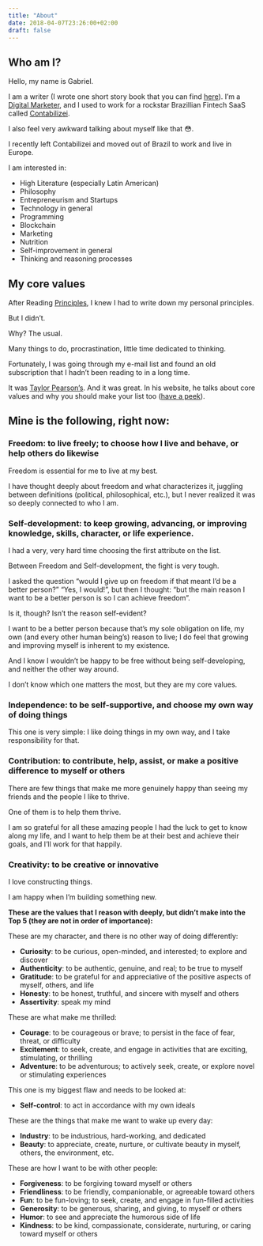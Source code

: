 ```yaml
---
title: "About"
date: 2018-04-07T23:26:00+02:00
draft: false
---
```

## Who am I?

Hello, my name is Gabriel. 

I am a writer (I wrote one short story book that you can find [here](https://www.ciadoslivros.com.br/volta-as-aulas/historias-de-fim-do-mundo-724403-p588160)). I’m a [Digital Marketer](#hire-me), and I used to work for a rockstar Brazillian Fintech SaaS called [Contabilizei](https://www.fastcompany.com/company/contabilizei).

I also feel very awkward talking about myself like that 😳. 

I recently left Contabilizei and moved out of Brazil to work and live in Europe.

I am interested in:

- High Literature (especially Latin American)
- Philosophy
- Entrepreneurism and Startups
- Technology in general
- Programming
- Blockchain
- Marketing
- Nutrition
- Self-improvement in general
- Thinking and reasoning processes

## My core values

After Reading [Principles](https://www.principles.com/), I knew I had to write down my personal principles.

But I didn’t.

Why? The usual. 

Many things to do, procrastination, little time dedicated to thinking.

Fortunately, I was going through my e-mail list and found an old subscription that I hadn’t been reading to in a long time.

It was [Taylor Pearson’s](https://taylorpearson.me/about/). And it was great. In his website, he talks about core values and why you should make your list too ([have a peek](https://taylorpearson.me/core-values-list/)).

## Mine is the following, right now:

### Freedom: to live freely; to choose how I live and behave, or help others do likewise

Freedom is essential for me to live at my best. 

I have thought deeply about freedom and what characterizes it, juggling between definitions (political, philosophical, etc.), but I never realized it was so deeply connected to who I am.

### Self-development: to keep growing, advancing, or improving knowledge, skills, character, or life experience.

I had a very, very hard time choosing the first attribute on the list. 

Between Freedom and Self-development, the fight is very tough. 

I asked the question “would I give up on freedom if that meant I’d be a better person?” “Yes, I would!”, but then I thought: “but the main reason I want to be a better person is so I can achieve freedom”. 

Is it, though? Isn’t the reason self-evident? 

I want to be a better person because that’s my sole obligation on life, my own (and every other human being’s) reason to live; I do feel that growing and improving myself is inherent to my existence. 

And I know I wouldn’t be happy to be free without being self-developing, and neither the other way around. 

I don’t know which one matters the most, but they are my core values.

### Independence: to be self-supportive, and choose my own way of doing things

This one is very simple: I like doing things in my own way, and I take responsibility for that.

### Contribution: to contribute, help, assist, or make a positive difference to myself or others

There are few things that make me more genuinely happy than seeing my friends and the people I like to thrive. 

One of them is to help them thrive.

I am so grateful for all these amazing people I had the luck to get to know along my life, and I want to help them be at their best and achieve their goals, and I’ll work for that happily.

### Creativity: to be creative or innovative

I love constructing things. 

I am happy when I’m building something new.

**These are the values that I reason with deeply, but didn’t make into the Top 5 (they are not in order of importance):**

These are my character, and there is no other way of doing differently:

- **Curiosity**: to be curious, open-minded, and interested; to explore and discover
- **Authenticity**: to be authentic, genuine, and real; to be true to myself
- **Gratitude**: to be grateful for and appreciative of the positive aspects of myself, others, and life
- **Honesty**: to be honest, truthful, and sincere with myself and others
- **Assertivity**: speak my mind 

These are what make me thrilled:

- **Courage**: to be courageous or brave; to persist in the face of fear, threat, or difficulty
- **Excitement**: to seek, create, and engage in activities that are exciting, stimulating, or thrilling
- **Adventure**: to be adventurous; to actively seek, create, or explore novel or stimulating experiences

This one is my biggest flaw and needs to be looked at:

- **Self-control**: to act in accordance with my own ideals

These are the things that make me want to wake up every day:

- **Industry**: to be industrious, hard-working, and dedicated
- **Beauty**: to appreciate, create, nurture, or cultivate beauty in myself, others, the environment, etc.

These are how I want to be with other people:

- **Forgiveness**: to be forgiving toward myself or others
- **Friendliness**: to be friendly, companionable, or agreeable toward others
- **Fun**: to be fun-loving; to seek, create, and engage in fun-filled activities
- **Generosity**: to be generous, sharing, and giving, to myself or others
- **Humor**: to see and appreciate the humorous side of life
- **Kindness**: to be kind, compassionate, considerate, nurturing, or caring toward myself or others

